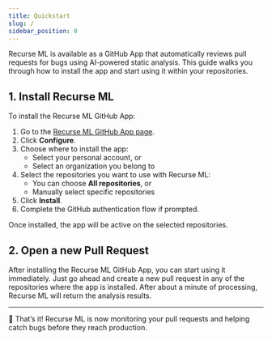 ```yaml
---
title: Quickstart
slug: /
sidebar_position: 0
---
```


Recurse ML is available as a GitHub App that automatically reviews pull requests for bugs using AI-powered static analysis. This guide walks you through how to install the app and start using it within your repositories.

## 1. Install Recurse ML

To install the Recurse ML GitHub App:

1. Go to the [Recurse ML GitHub App page](https://github.com/apps/recurseml).
2. Click **Configure**.
3. Choose where to install the app:
   - Select your personal account, or
   - Select an organization you belong to
4. Select the repositories you want to use with Recurse ML:
   - You can choose **All repositories**, or
   - Manually select specific repositories
5. Click **Install**.
6. Complete the GitHub authentication flow if prompted.

Once installed, the app will be active on the selected repositories.

## 2. Open a new Pull Request

After installing the Recurse ML GitHub App, you can start using it immediately. Just go ahead and create a new pull request in any of the repositories where the app is installed. After about a minute of processing, Recurse ML will return the analysis results.

---

🎉 That’s it! Recurse ML is now monitoring your pull requests and helping catch bugs before they reach production.
